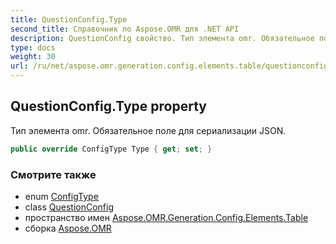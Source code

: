 ```yaml
---
title: QuestionConfig.Type
second_title: Справочник по Aspose.OMR для .NET API
description: QuestionConfig свойство. Тип элемента omr. Обязательное поле для сериализации JSON.
type: docs
weight: 30
url: /ru/net/aspose.omr.generation.config.elements.table/questionconfig/type/
---
```

## QuestionConfig.Type property

Тип элемента omr. Обязательное поле для сериализации JSON.

```csharp
public override ConfigType Type { get; set; }
```

### Смотрите также

* enum [ConfigType](../../../aspose.omr.generation.config.enums/configtype/)
* class [QuestionConfig](../)
* пространство имен [Aspose.OMR.Generation.Config.Elements.Table](../../questionconfig/)
* сборка [Aspose.OMR](../../../)


